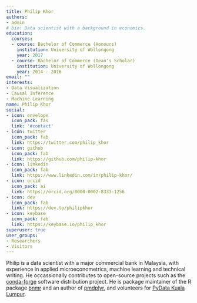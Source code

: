 ```yaml
---
title: Philip Khor
authors:
- admin
# bio: Data scientist with a background in economics. 
education:
  courses:
  - course: Bachelor of Commerce (Honours)
    institution: University of Wollongong
    year: 2017
  - course: Bachelor of Commerce (Dean's Scholar)
    institution: University of Wollongong
    year: 2014 - 2016
email: ""
interests:
- Data Visualization
- Causal Inference
- Machine Learning
name: Philip Khor
social:
- icon: envelope
  icon_pack: fas
  link: '#contact'
- icon: twitter
  icon_pack: fab
  link: https://twitter.com/philip_khor
- icon: github
  icon_pack: fab
  link: https://github.com/philip-khor
- icon: linkedin 
  icon_pack: fab
  link: https://www.linkedin.com/in/philip-khor/
- icon: orcid
  icon_pack: ai
  link: https://orcid.org/0000-0002-8333-1256
- icon: dev
  icon_pack: fab
  link: https://dev.to/philipkhor
- icon: keybase
  icon_pack: fab 
  link: https://keybase.io/philip_khor
superuser: true
user_groups:
- Researchers
- Visitors
---
```


Philip is a data scientist with a major commercial bank in Malaysia, with experience in applied microeconometrics, machine learning and technical writing. He occassionally contributes to open-source projects such as the [conda-forge](https://conda-forge.org/) software distribution project. He is package maintainer of the R package [bnmr](https://github.com/philip-khor/bnmr/) and an author of [pmdplyr](https://github.com/NickCH-K/pmdplyr), and volunteers for [PyData Kuala Lumpur](https://www.meetup.com/pydatakl/).

